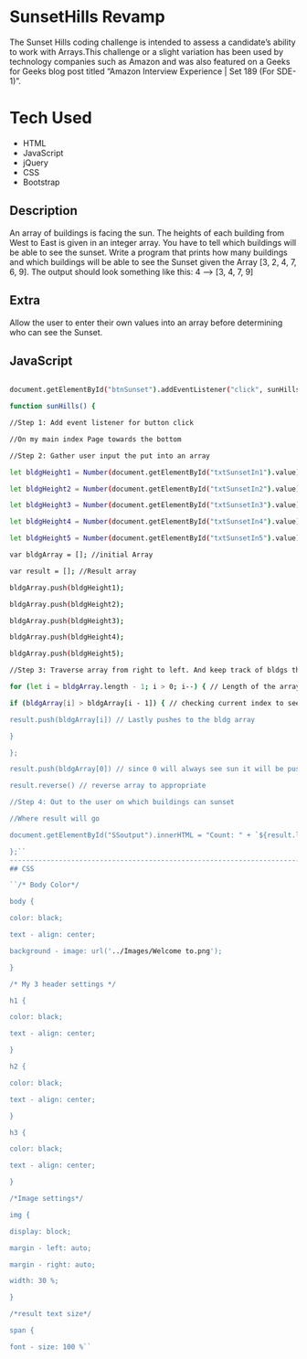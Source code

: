# SunsetHills Revamp
 
The Sunset Hills coding challenge is intended to assess a candidate’s ability to work with Arrays.This challenge or a slight variation has been used by technology companies such as Amazon and was also featured on a Geeks for Geeks blog post titled “Amazon Interview Experience | Set 189 (For SDE-1)”.


# Tech Used

- HTML
- JavaScript
- jQuery
- CSS
- Bootstrap


## Description

An array of buildings is facing the sun. The heights of each building from West to East is given in an integer array. You have to tell which buildings will be able to see the sunset.
Write a program that prints how many buildings and which buildings will be able to see the Sunset given the Array [3, 2, 4, 7, 6, 9].
The output should look something like this: 4 --> [3, 4, 7, 9]

## Extra

Allow the user to enter their own values into an array before determining who can see the Sunset.

## JavaScript

```sh //Event Listener for JS

document.getElementById("btnSunset").addEventListener("click", sunHills);

function sunHills() {

//Step 1: Add event listener for button click

//On my main index Page towards the bottom

//Step 2: Gather user input the put into an array

let bldgHeight1 = Number(document.getElementById("txtSunsetIn1").value);

let bldgHeight2 = Number(document.getElementById("txtSunsetIn2").value);

let bldgHeight3 = Number(document.getElementById("txtSunsetIn3").value);

let bldgHeight4 = Number(document.getElementById("txtSunsetIn4").value);

let bldgHeight5 = Number(document.getElementById("txtSunsetIn5").value);

var bldgArray = []; //initial Array

var result = []; //Result array

bldgArray.push(bldgHeight1);

bldgArray.push(bldgHeight2);

bldgArray.push(bldgHeight3);

bldgArray.push(bldgHeight4);

bldgArray.push(bldgHeight5);

//Step 3: Traverse array from right to left. And keep track of bldgs the can see sunset

for (let i = bldgArray.length - 1; i > 0; i--) { // Length of the array; array is > 0; decrements by 1

if (bldgArray[i] > bldgArray[i - 1]) { // checking current index to see if it's greater than the next

result.push(bldgArray[i]) // Lastly pushes to the bldg array

}

};

result.push(bldgArray[0]) // since 0 will always see sun it will be pushed

result.reverse() // reverse array to appropriate

//Step 4: Out to the user on which buildings can sunset

//Where result will go

document.getElementById("SSoutput").innerHTML = "Count: " + `${result.length}` + ", [" + `${result}` + "]"

};``
-------------------------------------------------------------------------------------------------
## CSS

``/* Body Color*/

body {

color: black;

text - align: center;

background - image: url('../Images/Welcome to.png');

}

/* My 3 header settings */

h1 {

color: black;

text - align: center;

}

h2 {

color: black;

text - align: center;

}

h3 {

color: black;

text - align: center;

}

/*Image settings*/

img {

display: block;

margin - left: auto;

margin - right: auto;

width: 30 %;

}

/*result text size*/

span {

font - size: 100 %``
